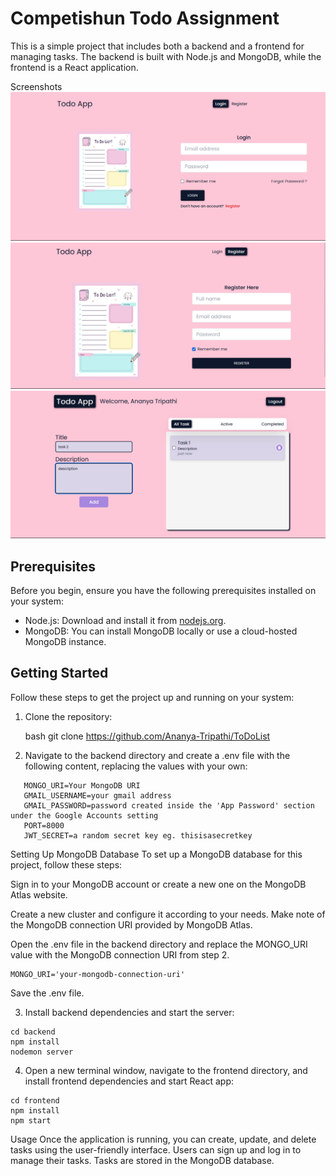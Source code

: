 # Competishun Todo Assignment

This is a simple project that includes both a backend and a frontend for managing tasks. The backend is built with Node.js and MongoDB, while the frontend is a React application.

Screenshots
![Login](./images/Login.png)
![Register](./images/Register.png)
![Dashboard](./images/Dashboard.png)


## Prerequisites

Before you begin, ensure you have the following prerequisites installed on your system:

- Node.js: Download and install it from [nodejs.org](https://nodejs.org/).
- MongoDB: You can install MongoDB locally or use a cloud-hosted MongoDB instance.

## Getting Started

Follow these steps to get the project up and running on your system:

1. Clone the repository:

   bash
   git clone https://github.com/Ananya-Tripathi/ToDoList



2. Navigate to the backend directory and create a .env file with the following content, replacing the values with your own:

```
   MONGO_URI=Your MongoDB URI
   GMAIL_USERNAME=your gmail address 
   GMAIL_PASSWORD=password created inside the 'App Password' section under the Google Accounts setting
   PORT=8000
   JWT_SECRET=a random secret key eg. thisisasecretkey
```

Setting Up MongoDB Database
To set up a MongoDB database for this project, follow these steps:

Sign in to your MongoDB account or create a new one on the MongoDB Atlas website.

Create a new cluster and configure it according to your needs. Make note of the MongoDB connection URI provided by MongoDB Atlas.

Open the .env file in the backend directory and replace the MONGO_URI value with the MongoDB connection URI from step 2.
```
MONGO_URI='your-mongodb-connection-uri'
```
Save the .env file.

3. Install backend dependencies and start the server:

```
cd backend
npm install
nodemon server
```

4. Open a new terminal window, navigate to the frontend directory, and install frontend dependencies and start React app:
```
cd frontend
npm install
npm start
```
Usage
Once the application is running, you can create, update, and delete tasks using the user-friendly interface.
Users can sign up and log in to manage their tasks.
Tasks are stored in the MongoDB database.
